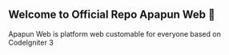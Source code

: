## Welcome to Official Repo Apapun Web 👋

Apapun Web is platform web customable for everyone based on CodeIgniter 3
